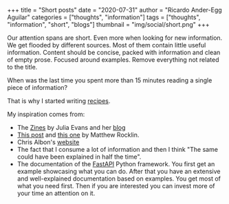 +++
title = "Short posts"
date = "2020-07-31"
author = "Ricardo Ander-Egg Aguilar"
categories = ["thoughts", "information"]
tags = ["thoughts", "information", "short", "blogs"]
thumbnail = "img/social/short.png"
+++

Our attention spans are short. Even more when looking for new information. We get flooded by different sources. Most of them contain little useful information. Content should be concise, packed with information and clean of empty prose. Focused around examples. Remove everything not related to the title.

When was the last time you spent more than 15 minutes reading a single piece of information?

That is why I started writing [recipes](https://ricardoanderegg.com/recipes/).

My inspiration comes from:

* The [Zines](https://wizardzines.com) by Julia Evans and her [blog](https://jvns.ca)
* [This post](https://matthewrocklin.com/blog/work/2019/06/25/write-short-blogposts) and [this one](https://matthewrocklin.com/blog/work/2020/07/13/brevity) by Matthew Rocklin.
* Chris Albon's [website](https://chrisalbon.com)
* The fact that I consume a lot of information and then I think "The same could have been explained in half the time".
* The documentation of the [FastAPI](https://fastapi.tiangolo.com) Python framework. You first get an example showcasing what you can do. After that you have an extensive and well-explained documentation based on examples. You get most of what you need first. Then if you are interested you can invest more of your time an attention on it.